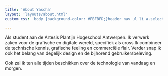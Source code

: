 ```yaml
---
title: 'About Yascha'
layout: 'layouts/about.html'
custom_css: 'body {background-color: #FBFBFD;}header nav ul li a.selected{color: white;}'

---
```


Als student aan de Artesis Plantijn Hogeschool Antwerpen.
Ik verwerk zaken voor de grafische en digitale wereld, specifiek als cross
Ik combineer de technische kennis, grafische feeling en commerciële flair.
Verder snap ik ook het belang van degelijk design en de bijhorend gebruikersbeleving.

Ook zal ik ten alle tijden beschikken over de technologie van vandaag en morgen.
